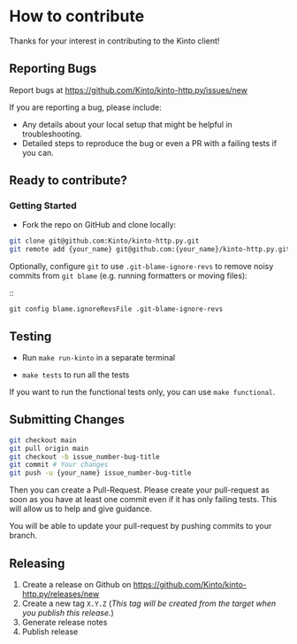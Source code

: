 How to contribute
=================

Thanks for your interest in contributing to the Kinto client!

## Reporting Bugs

Report bugs at https://github.com/Kinto/kinto-http.py/issues/new

If you are reporting a bug, please include:

 - Any details about your local setup that might be helpful in troubleshooting.
 - Detailed steps to reproduce the bug or even a PR with a failing tests if you can.


## Ready to contribute?

### Getting Started

 -  Fork the repo on GitHub and clone locally:

```bash
git clone git@github.com:Kinto/kinto-http.py.git
git remote add {your_name} git@github.com:{your_name}/kinto-http.py.git
```

Optionally, configure `git` to use `.git-blame-ignore-revs` to remove noisy commits from `git blame` (e.g. running formatters or moving files):

::


    git config blame.ignoreRevsFile .git-blame-ignore-revs


## Testing

 - Run `make run-kinto` in a separate terminal

 -  `make tests` to run all the tests

If you want to run the functional tests only, you can use `make functional`.

## Submitting Changes

```bash
git checkout main
git pull origin main
git checkout -b issue_number-bug-title
git commit # Your changes
git push -u {your_name} issue_number-bug-title
```

Then you can create a Pull-Request.
Please create your pull-request as soon as you have at least one commit even if it has only failing tests. This will allow us to help and give guidance.

You will be able to update your pull-request by pushing commits to your branch.


## Releasing

1. Create a release on Github on https://github.com/Kinto/kinto-http.py/releases/new
2. Create a new tag `X.Y.Z` (*This tag will be created from the target when you publish this release.*)
3. Generate release notes
4. Publish release
